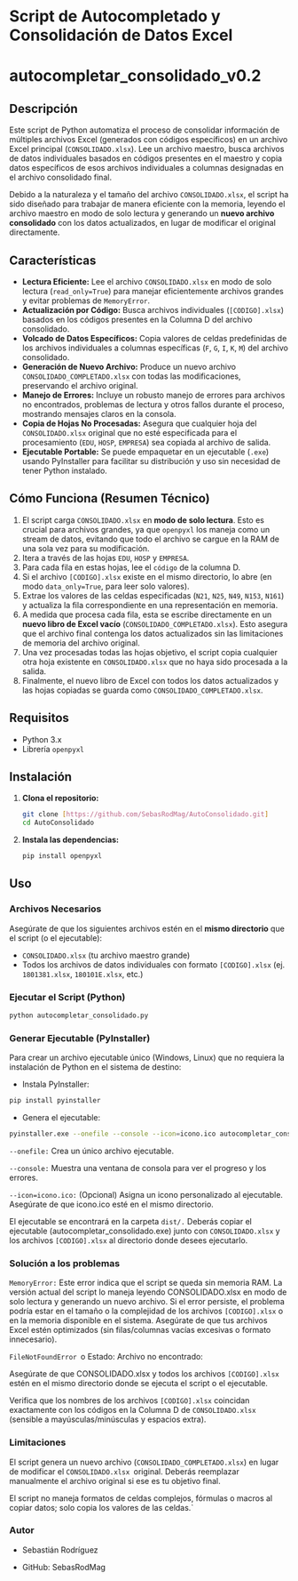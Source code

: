 # Script de Autocompletado y Consolidación de Datos Excel
# autocompletar_consolidado_v0.2
## Descripción

Este script de Python automatiza el proceso de consolidar información de múltiples archivos Excel (generados con códigos específicos) en un archivo Excel principal (`CONSOLIDADO.xlsx`). Lee un archivo maestro, busca archivos de datos individuales basados en códigos presentes en el maestro y copia datos específicos de esos archivos individuales a columnas designadas en el archivo consolidado final.

Debido a la naturaleza y el tamaño del archivo `CONSOLIDADO.xlsx`, el script ha sido diseñado para trabajar de manera eficiente con la memoria, leyendo el archivo maestro en modo de solo lectura y generando un **nuevo archivo consolidado** con los datos actualizados, en lugar de modificar el original directamente.

## Características

* **Lectura Eficiente:** Lee el archivo `CONSOLIDADO.xlsx` en modo de solo lectura (`read_only=True`) para manejar eficientemente archivos grandes y evitar problemas de `MemoryError`.
* **Actualización por Código:** Busca archivos individuales (`[CODIGO].xlsx`) basados en los códigos presentes en la Columna D del archivo consolidado.
* **Volcado de Datos Específicos:** Copia valores de celdas predefinidas de los archivos individuales a columnas específicas (`F`, `G`, `I`, `K`, `M`) del archivo consolidado.
* **Generación de Nuevo Archivo:** Produce un nuevo archivo `CONSOLIDADO_COMPLETADO.xlsx` con todas las modificaciones, preservando el archivo original.
* **Manejo de Errores:** Incluye un robusto manejo de errores para archivos no encontrados, problemas de lectura y otros fallos durante el proceso, mostrando mensajes claros en la consola.
* **Copia de Hojas No Procesadas:** Asegura que cualquier hoja del `CONSOLIDADO.xlsx` original que no esté especificada para el procesamiento (`EDU`, `HOSP`, `EMPRESA`) sea copiada al archivo de salida.
* **Ejecutable Portable:** Se puede empaquetar en un ejecutable (`.exe`) usando PyInstaller para facilitar su distribución y uso sin necesidad de tener Python instalado.

## Cómo Funciona (Resumen Técnico)

1.  El script carga `CONSOLIDADO.xlsx` en **modo de solo lectura**. Esto es crucial para archivos grandes, ya que `openpyxl` los maneja como un stream de datos, evitando que todo el archivo se cargue en la RAM de una sola vez para su modificación.
2.  Itera a través de las hojas `EDU`, `HOSP` y `EMPRESA`.
3.  Para cada fila en estas hojas, lee el `código` de la columna D.
4.  Si el archivo `[CODIGO].xlsx` existe en el mismo directorio, lo abre (en modo `data_only=True`, para leer solo valores).
5.  Extrae los valores de las celdas especificadas (`N21`, `N25`, `N49`, `N153`, `N161`) y actualiza la fila correspondiente en una representación en memoria.
6.  A medida que procesa cada fila, esta se escribe directamente en un **nuevo libro de Excel vacío** (`CONSOLIDADO_COMPLETADO.xlsx`). Esto asegura que el archivo final contenga los datos actualizados sin las limitaciones de memoria del archivo original.
7.  Una vez procesadas todas las hojas objetivo, el script copia cualquier otra hoja existente en `CONSOLIDADO.xlsx` que no haya sido procesada a la salida.
8.  Finalmente, el nuevo libro de Excel con todos los datos actualizados y las hojas copiadas se guarda como `CONSOLIDADO_COMPLETADO.xlsx`.

## Requisitos

* Python 3.x
* Librería `openpyxl`

## Instalación

1.  **Clona el repositorio:**
    ```bash
    git clone [https://github.com/SebasRodMag/AutoConsolidado.git]
    cd AutoConsolidado
    ```
2.  **Instala las dependencias:**
    ```bash
    pip install openpyxl
    ```

## Uso

### Archivos Necesarios

Asegúrate de que los siguientes archivos estén en el **mismo directorio** que el script (o el ejecutable):

* `CONSOLIDADO.xlsx` (tu archivo maestro grande)
* Todos los archivos de datos individuales con formato `[CODIGO].xlsx` (ej. `1801381.xlsx`, `180101E.xlsx`, etc.)

### Ejecutar el Script (Python)

```bash
python autocompletar_consolidado.py
```

### Generar Ejecutable (PyInstaller)

Para crear un archivo ejecutable único (Windows, Linux) que no requiera la instalación de Python en el sistema de destino:

* Instala PyInstaller: 
```bash
pip install pyinstaller
```
* Genera el ejecutable: 
```bash
pyinstaller.exe --onefile --console --icon=icono.ico autocompletar_consolidado.py`
```

``--onefile:`` Crea un único archivo ejecutable.

``--console:`` Muestra una ventana de consola para ver el progreso y los errores.

``--icon=icono.ico:`` (Opcional) Asigna un icono personalizado al ejecutable. Asegúrate de que icono.ico esté en el mismo directorio.

El ejecutable se encontrará en la carpeta ``dist/.`` Deberás copiar el ejecutable (autocompletar_consolidado.exe) junto con ``CONSOLIDADO.xlsx`` y los archivos ``[CODIGO].xlsx`` al directorio donde desees ejecutarlo.

### Solución a los problemas
``MemoryError:`` Este error indica que el script se queda sin memoria RAM. La versión actual del script lo maneja leyendo CONSOLIDADO.xlsx en modo de solo lectura y generando un nuevo archivo. Si el error persiste, el problema podría estar en el tamaño o la complejidad de los archivos ``[CODIGO].xlsx`` o en la memoria disponible en el sistema. Asegúrate de que tus archivos Excel estén optimizados (sin filas/columnas vacías excesivas o formato innecesario).

``FileNotFoundError ``o Estado: Archivo no encontrado:

Asegúrate de que CONSOLIDADO.xlsx y todos los archivos ``[CODIGO].xlsx`` estén en el mismo directorio donde se ejecuta el script o el ejecutable.

Verifica que los nombres de los archivos ``[CODIGO].xlsx`` coincidan exactamente con los códigos en la Columna D de ``CONSOLIDADO.xlsx`` (sensible a mayúsculas/minúsculas y espacios extra).

### Limitaciones
El script genera un nuevo archivo (``CONSOLIDADO_COMPLETADO.xlsx``) en lugar de modificar el ``CONSOLIDADO.xlsx ``original. Deberás reemplazar manualmente el archivo original si ese es tu objetivo final.

El script no maneja formatos de celdas complejos, fórmulas o macros al copiar datos; solo copia los valores de las celdas.`

### Autor
* Sebastián Rodríguez

* GitHub: SebasRodMag